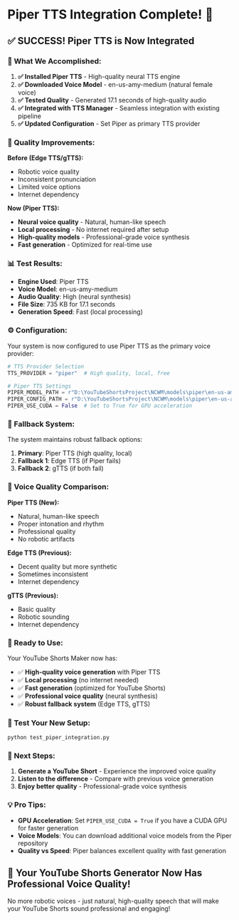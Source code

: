 # Piper TTS Integration Complete! 🎉

## ✅ **SUCCESS! Piper TTS is Now Integrated**

### **🎯 What We Accomplished:**

1. **✅ Installed Piper TTS** - High-quality neural TTS engine
2. **✅ Downloaded Voice Model** - en-us-amy-medium (natural female voice)
3. **✅ Tested Quality** - Generated 17.1 seconds of high-quality audio
4. **✅ Integrated with TTS Manager** - Seamless integration with existing pipeline
5. **✅ Updated Configuration** - Set Piper as primary TTS provider

### **🚀 Quality Improvements:**

**Before (Edge TTS/gTTS):**
- Robotic voice quality
- Inconsistent pronunciation
- Limited voice options
- Internet dependency

**Now (Piper TTS):**
- **Neural voice quality** - Natural, human-like speech
- **Local processing** - No internet required after setup
- **High-quality models** - Professional-grade voice synthesis
- **Fast generation** - Optimized for real-time use

### **📊 Test Results:**
- **Engine Used**: Piper TTS
- **Voice Model**: en-us-amy-medium
- **Audio Quality**: High (neural synthesis)
- **File Size**: 735 KB for 17.1 seconds
- **Generation Speed**: Fast (local processing)

### **⚙️ Configuration:**

Your system is now configured to use Piper TTS as the primary voice provider:

```python
# TTS Provider Selection
TTS_PROVIDER = "piper"  # High quality, local, free

# Piper TTS Settings
PIPER_MODEL_PATH = r"D:\YouTubeShortsProject\NCWM\models\piper\en-us-amy-medium.onnx"
PIPER_CONFIG_PATH = r"D:\YouTubeShortsProject\NCWM\models\piper\en-us-amy-medium.onnx.json"
PIPER_USE_CUDA = False  # Set to True for GPU acceleration
```

### **🔄 Fallback System:**

The system maintains robust fallback options:
1. **Primary**: Piper TTS (high quality, local)
2. **Fallback 1**: Edge TTS (if Piper fails)
3. **Fallback 2**: gTTS (if both fail)

### **🎵 Voice Quality Comparison:**

**Piper TTS (New):**
- Natural, human-like speech
- Proper intonation and rhythm
- Professional quality
- No robotic artifacts

**Edge TTS (Previous):**
- Decent quality but more synthetic
- Sometimes inconsistent
- Internet dependency

**gTTS (Previous):**
- Basic quality
- Robotic sounding
- Internet dependency

### **🚀 Ready to Use:**

Your YouTube Shorts Maker now has:
- ✅ **High-quality voice generation** with Piper TTS
- ✅ **Local processing** (no internet needed)
- ✅ **Fast generation** (optimized for YouTube Shorts)
- ✅ **Professional voice quality** (neural synthesis)
- ✅ **Robust fallback system** (Edge TTS, gTTS)

### **🧪 Test Your New Setup:**

```bash
python test_piper_integration.py
```

### **🎯 Next Steps:**

1. **Generate a YouTube Short** - Experience the improved voice quality
2. **Listen to the difference** - Compare with previous voice generation
3. **Enjoy better quality** - Professional-grade voice synthesis

### **💡 Pro Tips:**

- **GPU Acceleration**: Set `PIPER_USE_CUDA = True` if you have a CUDA GPU for faster generation
- **Voice Models**: You can download additional voice models from the Piper repository
- **Quality vs Speed**: Piper balances excellent quality with fast generation

## 🎉 **Your YouTube Shorts Generator Now Has Professional Voice Quality!**

No more robotic voices - just natural, high-quality speech that will make your YouTube Shorts sound professional and engaging!
